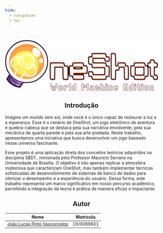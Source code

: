 ```yaml
---
hide:
  - navigation
  - toc
---
```

<center>

# <img src="images/banner.png" />




## <a>Introdução</a>
</center>

Imagine um mundo sem sol, onde você é o único capaz de restaurar a luz e a esperança. Esse é o cenário de OneShot, um jogo eletrônico de aventura e quebra-cabeça que se destaca pela sua narrativa envolvente, pela sua mecânica de quarta parede e pela sua arte pixelada. Neste trabalho, apresentamos uma iniciativa que busca desenvolver um jogo baseado nesse universo fascinante. 

Esse projeto é uma aplicação direta dos conceitos teóricos adquiridos na disciplina SBD1 , ministrada pelo Professor Mauricio Serrano na Universidade de Brasília. O objetivo é não apenas replicar a atmosfera misteriosa que caracterizam OneShot, mas também implementar técnicas sofisticadas de desenvolvimento de sistemas de banco de dados para otimizar o desempenho e a experiência do usuário. Dessa forma, este trabalho representa um marco significativo em nosso percurso acadêmico, permitindo a integração da teoria e prática de maneira eficaz e impactante.

<center>

## <a>Autor</a>


|                    Nome                    | Matricula  |
| :----------------------------------------: | :--------: |
| [João Lucas Pinto Vasconcelos](https://github.com/HacKairos) | 19/0089601 |

</center>